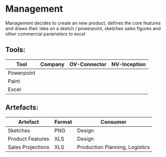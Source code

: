 # Management

Management decides to create an new product, defines the core features and draws their idea on a sketch / powerpoint, sketches sales figures and other commercial parameters to excel 

## Tools:

| Tool                                              | Company | OV-Connector | NV-Inception |
|---------------------------------------------------|---------|--------------|--------------|
| Powerpoint | | |
| Paint | | |
| Excel | | |

## Artefacts:

| Artefact | Format | Consumer | 
|----------|--------|----------|
| Sketches  | PNG | Design | 
| Product Features | XLS | Design | 
| Sales Projections | XLS | Production Planning, Logistics | 



